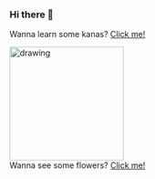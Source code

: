 ### Hi there 👋

Wanna learn some kanas? [Click me!](https://emmanuelvln.github.io/kanaaa/)

<a href="https://emmanuelvln.github.io/amf/"> <img src="https://emmanuelvln.github.io/amf/photos/flower2.png" alt="drawing" width="200"/> </a> <br/>
Wanna see some flowers? [Click me!](https://emmanuelvln.github.io/amf/)

<!--
**alwaysmoreflowers/alwaysmoreflowers** is a ✨ _special_ ✨ repository because its `README.md` (this file) appears on your GitHub profile.

Here are some ideas to get you started:

- 🔭 I’m currently working on ...
- 🌱 I’m currently learning ...
- 👯 I’m looking to collaborate on ...
- 🤔 I’m looking for help with ...
- 💬 Ask me about ...
- 📫 How to reach me: ...
- 😄 Pronouns: ...
- ⚡ Fun fact: ...
-->
